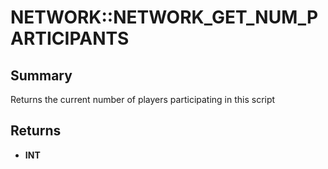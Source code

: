 # NETWORK::NETWORK_GET_NUM_PARTICIPANTS

## Summary
Returns the current number of players participating in this script

## Returns
* **INT**